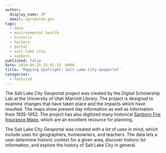 ```yaml
---
author:
  display_name: JP
  email: ugrc@utah.gov
tags:
  - data
  - environmental health
  - historic
  - history
  - portal
  - salt lake city
  - sanborn
published: false
date: 2014-04-25 15:41:15 -0600
title: 'Mapping Spotlight: Salt Lake City Geoportal'
categories:
  - Featured
---
```


<p>The Salt Lake City Geoportal project was created by the Digital Scholarship Lab at the University of Utah Marriott Library. The project is designed to examine changes that have taken place and the impacts which have resulted. The maps show present day information as well as information from 1935-1952. The project has also digitized many historical <a href="http://campusguides.lib.utah.edu/utahsanbornfireinsurancemaps">Sanborn Fire Insurance Maps</a>, which are an excellent resource for planning. </p>
<p>The Salt Lake City Geoportal was created with a lot of uses in mind, which include uses for geographers, homeowners, and teachers. The data lets a user determine historic context for a given area, discover historic lot information, and explore the history of Salt Lake City in general.</p>
